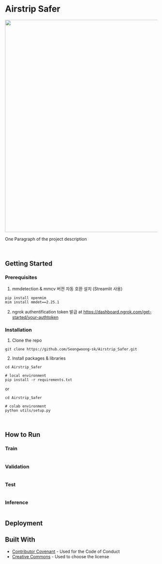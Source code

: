 # Airstrip Safer

<p align="left">
  <img width="700" src="C:\Users\rlatj\Desktop\github main.png" "Amenity Detection">
</p>


One Paragraph of the project description



<br>

## Getting Started


### Prerequisites
1. mmdetection & mmcv 버젼 자동 호환 설치 (Streamlit 사용)
```
pip install openmim
mim install mmdet==2.25.1
```

2. ngrok authentification token 발급 at https://dashboard.ngrok.com/get-started/your-authtoken


### Installation
1. Clone the repo
```
git clone https://github.com/Seongwoong-sk/Airstrip_Safer.git
```
2. Install packages & libraries
```
cd Airstrip_Safer

# local environment
pip install -r requirements.txt
```
or
```
cd Airstrip_Safer

# colab environment
python utils/setup.py
```

<br>

## How to Run

### Train
```

```

### Validation
```

```

### Test
```

```

### Inference
```

```

## Deployment

### 



## Built With

  - [Contributor Covenant](https://www.contributor-covenant.org/) - Used
    for the Code of Conduct
  - [Creative Commons](https://creativecommons.org/) - Used to choose
    the license


